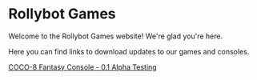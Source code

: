 # Rollybot Games
Welcome to the Rollybot Games website! We're glad you're here.

Here you can find links to download updates to our games and consoles.

[COCO-8 Fantasy Console - 0.1 Alpha Testing](https://github.com/Rollybot-Games/COCO-8/releases/latest/)
